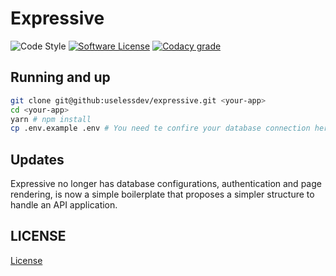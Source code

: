 # Expressive

![Code Style][ico-standard]
[![Software License][ico-license]](LICENSE)
[![Codacy grade][ico-codacy]][link-codacy]

[ico-standard]: https://img.shields.io/badge/code%20style-standard-brightgreen.svg?style=flat-square
[ico-license]: https://img.shields.io/badge/license-MIT-brightgreen.svg?style=flat-square
[ico-codacy]: https://img.shields.io/codacy/grade/f0aebf53e061468d84718fbb3e1deabf.svg?style=flat-square
[link-codacy]: https://www.codacy.com/app/wallacebatistaoliveira/expressive/dashboard

## Running and up

``` bash
git clone git@github:uselessdev/expressive.git <your-app>
cd <your-app>
yarn # npm install
cp .env.example .env # You need te confire your database connection here
```
## Updates
Expressive no longer has database configurations, authentication and page rendering, is now a simple boilerplate that proposes a simpler structure to handle an API application.

## LICENSE
[License](LICENSE)